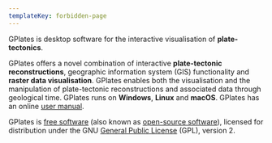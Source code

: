 ```yaml
---
templateKey: forbidden-page
---
```

GPlates is desktop software for the interactive visualisation of __plate-tectonics__.

GPlates offers a novel combination of interactive __plate-tectonic reconstructions__, geographic information system (GIS) functionality and __raster data visualisation__. GPlates enables both the visualisation and the manipulation of plate-tectonic reconstructions and associated data through geological time. GPlates runs on __Windows__, __Linux__ and __macOS__. GPlates has an online [user manual](/docs).

GPlates is [free software](https://www.gnu.org/philosophy/free-sw.html) (also known as [open-source software](https://opensource.org/docs/definition.php)), licensed for distribution under the GNU [General Public License](https://www.gnu.org/licenses/old-licenses/gpl-2.0.html) (GPL), version 2.






